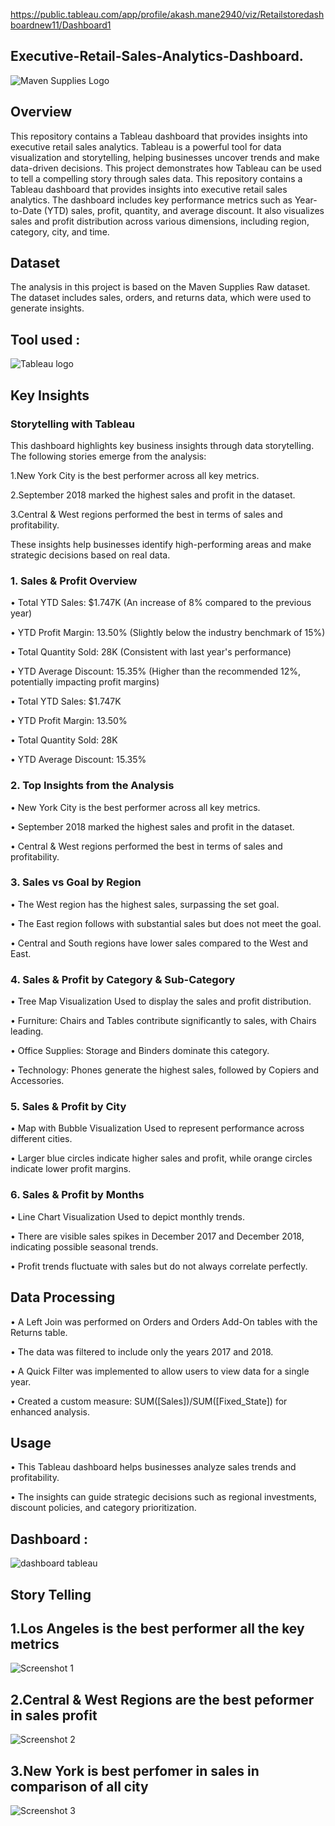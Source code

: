https://public.tableau.com/app/profile/akash.mane2940/viz/Retailstoredashboardnew11/Dashboard1

## Executive-Retail-Sales-Analytics-Dashboard.
![Maven Supplies Logo](https://github.com/user-attachments/assets/277b5ec0-c376-4705-bf3e-3e33e1bb85d3)

## Overview

This repository contains a Tableau dashboard that provides insights into executive retail sales analytics. Tableau is a powerful tool for data visualization and storytelling, helping businesses uncover trends and make data-driven decisions. This project demonstrates how Tableau can be used to tell a compelling story through sales data.
This repository contains a Tableau dashboard that provides insights into executive retail sales analytics. The dashboard includes key performance metrics such as Year-to-Date (YTD) sales, profit, quantity, and average discount. It also visualizes sales and profit distribution across various dimensions, including region, category, city, and time.

## Dataset

The analysis in this project is based on the Maven Supplies Raw dataset. The dataset includes sales, orders, and returns data, which were used to generate insights.

## Tool used :

![Tableau logo](https://github.com/user-attachments/assets/e2928c2c-c835-474e-827a-7800a4a0bc49)



## Key Insights

### Storytelling with Tableau

This dashboard highlights key business insights through data storytelling. The following stories emerge from the analysis:

1.New York City is the best performer across all key metrics.

2.September 2018 marked the highest sales and profit in the dataset.

3.Central & West regions performed the best in terms of sales and profitability.

These insights help businesses identify high-performing areas and make strategic decisions based on real data.

### 1. Sales & Profit Overview

•	Total YTD Sales: $1.747K (An increase of 8% compared to the previous year)

• YTD Profit Margin: 13.50% (Slightly below the industry benchmark of 15%)

•	Total Quantity Sold: 28K (Consistent with last year's performance)

•	YTD Average Discount: 15.35% (Higher than the recommended 12%, potentially impacting profit margins)

•	Total YTD Sales: $1.747K

•	YTD Profit Margin: 13.50%

•	Total Quantity Sold: 28K

•	YTD Average Discount: 15.35%

### 2. Top Insights from the Analysis

•	New York City is the best performer across all key metrics.

•	September 2018 marked the highest sales and profit in the dataset.

•	Central & West regions performed the best in terms of sales and profitability.

### 3. Sales vs Goal by Region

•	The West region has the highest sales, surpassing the set goal.

•	The East region follows with substantial sales but does not meet the goal.

•	Central and South regions have lower sales compared to the West and East.

### 4. Sales & Profit by Category & Sub-Category

•	Tree Map Visualization Used to display the sales and profit distribution.

•	Furniture: Chairs and Tables contribute significantly to sales, with Chairs leading.

•	Office Supplies: Storage and Binders dominate this category.

•	Technology: Phones generate the highest sales, followed by Copiers and Accessories.

### 5. Sales & Profit by City

•	Map with Bubble Visualization Used to represent performance across different cities.

•	Larger blue circles indicate higher sales and profit, while orange circles indicate lower profit margins.

### 6. Sales & Profit by Months

•	Line Chart Visualization Used to depict monthly trends.

•	There are visible sales spikes in December 2017 and December 2018, indicating possible seasonal trends.

•	Profit trends fluctuate with sales but do not always correlate perfectly.

## Data Processing

•	A Left Join was performed on Orders and Orders Add-On tables with the Returns table.

•	The data was filtered to include only the years 2017 and 2018.

•	A Quick Filter was implemented to allow users to view data for a single year.

•	Created a custom measure: SUM([Sales])/SUM([Fixed_State]) for enhanced analysis.

## Usage

•	This Tableau dashboard helps businesses analyze sales trends and profitability.

•	The insights can guide strategic decisions such as regional investments, discount policies, and category prioritization.

## Dashboard :
![dashboard tableau](https://github.com/user-attachments/assets/7dd9f78d-9b09-453e-9ef9-0f37982fd807)


## Story Telling
## 1.Los Angeles is the best performer all the key metrics
![Screenshot 1](https://github.com/user-attachments/assets/3d78b5ec-7300-4314-8784-ea3b2eb8d895)
## 2.Central & West Regions are the best peformer in sales profit
![Screenshot 2](https://github.com/user-attachments/assets/d2cbf793-9b3d-4f11-89e8-95e176ea3279)
## 3.New York is best perfomer in sales in comparison of all city
![Screenshot 3](https://github.com/user-attachments/assets/1b570bee-3983-47ca-9412-a30b5ef4f367)



